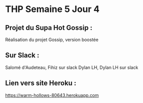 # THP Semaine 5 Jour 4

## Projet du Supa Hot Gossip : 

Réalisation du projet Gossip, version boostée
 

## Sur Slack :

Salomé d'Audeteau, Fihiz sur slack
Dylan LH, Dylan LH sur slack


## Lien vers site Heroku :
https://warm-hollows-80643.herokuapp.com 

